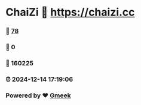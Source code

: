 # ChaiZi :link: https://chaizi.cc 
### :page_facing_up: [78](https://chaizi.cc/tag.html) 
### :speech_balloon: 0 
### :hibiscus: 160225 
### :alarm_clock: 2024-12-14 17:19:06 
### Powered by :heart: [Gmeek](https://github.com/Meekdai/Gmeek)

